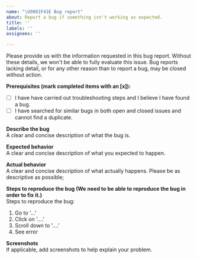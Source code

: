 ```yaml
---
name: "\U0001F41E Bug report"  
about: Report a bug if something isn't working as expected.  
title: ''  
labels: ''  
assignees: ''  

---
```


Please provide us with the information requested in this bug report. Without these details, we won't be able to fully evaluate this issue. 
Bug reports lacking detail, or for any other reason than to report a bug, may be closed without action.

**Prerequisites (mark completed items with an [x]):**  
- [ ] I have have carried out troubleshooting steps and I believe I have found a bug.
- [ ] I have searched for similar bugs in both open and closed issues and cannot find a duplicate.

**Describe the bug**   
A clear and concise description of what the bug is. 

**Expected behavior**  
A clear and concise description of what you expected to happen.

**Actual behavior**  
A clear and concise description of what actually happens. Please be as descriptive as possible; 

**Steps to reproduce the bug (We need to be able to reproduce the bug in order to fix it.)**  
Steps to reproduce the bug:
1. Go to '...'
2. Click on '....'
3. Scroll down to '....'
4. See error

**Screenshots**  
If applicable, add screenshots to help explain your problem.